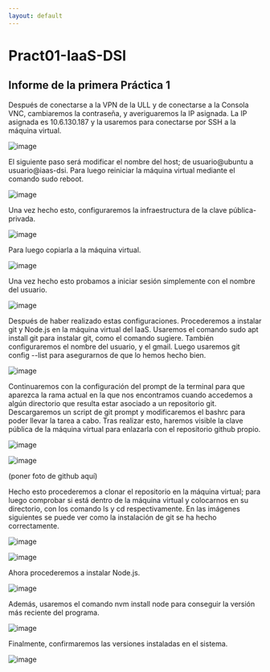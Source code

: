 ```yaml
---
layout: default
---
```

# Pract01-IaaS-DSI
## Informe de la primera Práctica 1
Después de conectarse a la VPN de la ULL y de conectarse a la Consola VNC, cambiaremos la contraseña, y averiguaremos la IP asignada. La IP asignada es 10.6.130.187 y la usaremos para conectarse por SSH a la máquina virtual.

![image](https://github.com/user-attachments/assets/c13c20cf-4a87-49bb-9a50-5f3368be248d)


El siguiente paso será modificar el nombre del host; de usuario@ubuntu a usuario@iaas-dsi. Para luego reiniciar la máquina virtual mediante el comando sudo reboot.

![image](https://github.com/user-attachments/assets/8af8505e-956b-488b-9bbd-8c2e049b3e13)

Una vez hecho esto, configuraremos la infraestructura de la clave pública-privada.

![image](https://github.com/user-attachments/assets/b92b539e-98d0-4b1c-89f3-cdb4e6185e40)

Para luego copiarla a la máquina virtual.

![image](https://github.com/user-attachments/assets/b7f6c76f-d1d1-44fe-8f56-b04ea517c354)

Una vez hecho esto probamos a iniciar sesión simplemente con el nombre del usuario.

![image](https://github.com/user-attachments/assets/91bd30ba-4595-4173-8f54-ee914da0f4c1)

Después de haber realizado estas configuraciones. Procederemos a instalar git y Node.js en la máquina virtual del IaaS. Usaremos el comando sudo apt install git para instalar git, como el comando sugiere. También configuraremos el nombre del usuario, y el gmail. Luego usaremos git config --list para asegurarnos de que lo hemos hecho bien.

![image](https://github.com/user-attachments/assets/6675deb1-c67c-44d8-af38-2bfe0bd50d15)

Continuaremos con la configuración del prompt de la terminal para que aparezca la rama actual en la que nos encontramos cuando accedemos a algún directorio que resulta estar asociado a un repositorio git. Descargaremos un script de git prompt y modificaremos el bashrc para poder llevar la tarea a cabo. Tras realizar esto, haremos visible la clave pública de la máquina virtual para enlazarla con el repositorio github propio.


![image](https://github.com/user-attachments/assets/dc295f21-d425-4781-93e8-87bb981ff4b6)

![image](https://github.com/user-attachments/assets/45bbe74d-7b07-48db-8eda-41afeaf9fea6)

(poner foto de github aquí)

Hecho esto procederemos a clonar el repositorio en la máquina virtual; para luego comprobar si está dentro de la máquina virtual y colocarnos en su directorio, con los comando ls y cd respectivamente. En las imágenes siguientes se puede ver como la instalación de git se ha hecho correctamente.

![image](https://github.com/user-attachments/assets/dcdb6435-1721-4f40-9c67-ab571654d7b8)

![image](https://github.com/user-attachments/assets/af6d483f-4a8c-4852-8d62-2e69b52ba8a6)


Ahora procederemos a instalar Node.js.

![image](https://github.com/user-attachments/assets/d03b7f27-579a-4a05-b630-67b601ed94bd)


Además, usaremos el comando nvm install node para conseguir la versión más reciente del programa.

![image](https://github.com/user-attachments/assets/77a93b47-eabc-4577-9068-a507737b3a84)


Finalmente, confirmaremos las versiones instaladas en el sistema. 

![image](https://github.com/user-attachments/assets/82e88031-becf-4856-baae-e968c382d33d)

